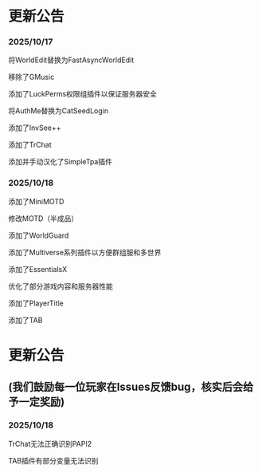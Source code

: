 # 更新公告

### 2025/10/17 

  将WorldEdit替换为FastAsyncWorldEdit

  移除了GMusic

  添加了LuckPerms权限组插件以保证服务器安全

  将AuthMe替换为CatSeedLogin

  添加了InvSee++

  添加了TrChat

  添加并手动汉化了SimpleTpa插件
  
### 2025/10/18
  添加了MiniMOTD

  修改MOTD（半成品）

  添加了WorldGuard

  添加了Multiverse系列插件以方便群组服和多世界

  添加了EssentialsX

  优化了部分游戏内容和服务器性能

  添加了PlayerTitle

  添加了TAB

# 更新公告
## (我们鼓励每一位玩家在Issues反馈bug，核实后会给予一定奖励)

### 2025/10/18

TrChat无法正确识别PAPI2

TAB插件有部分变量无法识别

